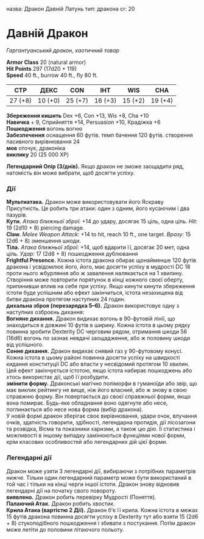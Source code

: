 назва: Дракон Давній Латунь тип: дракона cr: 20

# Давній Дракон
_Гаргантуанський дракон, хаотичний товар_

**Armor Class** 20 (natural armor)    
**Hit Points** 297 (17d20 + 119)    
**Speed** 40 ft., burrow 40 ft., fly 80 ft.

| СТР     | ДЕКС    | CON     | ІНТ     | WIS     | CHA     |
| ------- | ------- | ------- | ------- | ------- | ------- |
| 27 (+8) | 10 (+0) | 25 (+7) | 16 (+3) | 15 (+2) | 19 (+4) |

**Збереження кишить** Dex +6, Con +13, Wis +8, Cha +10    
**Навичка** + 9, Сприйняття +14, Persuasion +10, Крадіжка +6    
**Пошкодження** вогонь </strong> вогню    
**Забезпечення** оснащення 60 футів. темп бачення 120 футів. створення пасивного вирівнювання 24    
**мов** оточує, драконіка    
**виклику** 20 (25 000 XP)

**Легендарний Опір (3/днів).** Якщо дракон не зможе заощадити ряд, натомість він може вибрати, щоб досягти успіху.

### Дії
**Мультиатака.** Дракон може використовувати його Яскраву Присутність. Це робить три атаки: один з одним, його кусаючим і два пазурів.    
**Кути.** _Атака ближньої зброї:_ +14 до удару, досягає 15 ціль, одна ціль. _Hit:_ 19 (2d10 + 8) piercing damage.    
**Claw.** _Melee Weapon Attack:_ +14 to hit, reach 10 ft., one target. _Вразу:_ 15 (2d6 + 8) зменшення шкоди.    
**Тіла.** _Атака ближньої зброї:_ +14, щоб вдарити її, досягає 20 мет, одна ціль. _Удар:_ 17 (2d8 + 8) пошкодження дублювання    
**Frightful Presence.** Кожна істота дракона обирає щонайменше 120 футів дракона і усвідомлює його, його, має досягти успіху в мудрості DC 18 проти нього жбурляння або ж завалення налякається на 1 хвилину. Створіння може повторити порятунок в кінці кожного своєї оберту, припинивши вплив на себе при успіху. Якщо кинути кинути збереження істоти буде успішним або ефект закінчиться, істота незахищена від битви дракона протягом наступних 24 годин.    
**дихальна зброя (перезарядка 5–6).** Дракон використовує одну з наступних озброєнь дихання:    
**Вогняне дихання.** Дракон видихає вогонь в 90-футовій лінії, що знаходиться в довжині 10 футів в ширину. Кожна істота в цьому рядку повинна зробити Dexterity DC черговим рядом, отримання шкоди 56 (16d6) вогонь по зазнає невдачі заощадження, або ж половину шкоди від успішного.    
**Сонне дихання.** Дракон видихає снявий газ у 90-футовому конусі. Кожна істота в цьому районі повинна досягти успіху на швидкості кидання конституції DC або впасти у несвідомий протягом 10 хвилин. Цей ефект закінчується істотою, якщо істота набирає пошкоджень або хтось використає дії, щоб її розбудити.    
**змінити форму.** Драконські магічно поліморфи в гуманоїди або звір, що має виклик рейтингу не вище, ніж його власний, або ж знову в свою справжню форму. Він повертається до своєї справжньої форми, якщо вона помирає. Будь-яке обладнання воно одягнуте або несе, поглинається або несе нова форма (вибір дракона).   
У новій формі дракон зберігає своє вирівнювання, удари очок, влучання очків, здатність говорити, здібності, легендарна протидія, дії лісозагони та розвідка, Вісма та показники харизми, а також цю дію. Її статистика і можливості в іншому випадку замінюються функціями нової форми, крім класових особливостей або легендарних дій цієї форми.

### Легендарні дії
Дракон може узяти 3 легендарні дії, вибираючи з потрібних параметрів нижче. Тільки один легендарний параметр може бути використаний в той час і тільки на кінці черги іншої істоти. Дракон знову відновив легендарні дії на початку свого повороту.    
**виявлено.** Дракон робить перевірку Мудрості (Поняття).    
**Палаючий Атак.** Дракон робить хвостик.    
**Крила Атака (вартістю 2 Дії).** Дракон б'є її крила. Кожна істота в межах 15 футів дракона повинна досягти успіху в Dexterity тут або взяти 15 (2d6 + 8) стукоподібного пошкодження і збивати з постукання. Потім дракон може летіти до половини літаючого польоту.